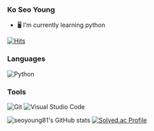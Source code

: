 ### Ko Seo Young

- 🖥️ I’m currently learning python
<!--[header](https://capsule-render.vercel.app/api?type=wave&color=auto&height=300&section=header&text=seoyoung%2081&fontSize=90)-->
<!--**seoyoung81/seoyoung81** is a ✨ _special_ ✨ repository because its `README.md` (this file) appears on your GitHub profile.-->

<!--
- 🔭 I’m currently working on ...

- 👯 I’m looking to collaborate on ...
- 🤔 I’m looking for help with ...
- 💬 Ask me about ...
- 📫 How to reach me: ...
- 😄 Pronouns: ...
- ⚡ Fun fact: ...
-->

[![Hits](https://hits.seeyoufarm.com/api/count/incr/badge.svg?url=https%3A%2F%2Fgithub.com%2Fseoyoung81&count_bg=%2363A8E6&title_bg=%23555555&icon=icloud.svg&icon_color=%23E7E7E7&title=hits&edge_flat=false)](https://hits.seeyoufarm.com)


### Languages
![Python](https://img.shields.io/badge/Python-3776AB.svg?&style=for-the-badge&logo=Python&logoColor=white)

### Tools
![Git](https://img.shields.io/badge/Git-F05032.svg?&style=for-the-badge&logo=Git&logoColor=white)
![Visual Studio Code](https://img.shields.io/badge/Visual%20Studio%20Code-007ACC.svg?&style=for-the-badge&logo=Visual%20Studio%20Code&logoColor=white)

![seoyoung81's GitHub stats](https://github-readme-stats.vercel.app/api?username=seoyoung81&show_icons=true&theme=default)
[![Solved.ac Profile](http://mazassumnida.wtf/api/v2/generate_badge?boj=seosue801)](https://solved.ac/seosue801/)

<!--Here are some ideas to get you started:-->
